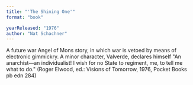 ```yaml
---
title: "'The Shining One'"
format: "book"

yearReleased: "1976"
author: "Nat Schachner"
---
```

A future war Angel of Mons story, in which war is vetoed  by means of electronic gimmickry. A minor character, Valverde, declares himself  "An anarchist—an individualist! I wish for no State to regiment, me, to tell me  what to do." (Roger Elwood, ed.: Visions of Tomorrow, 1976, Pocket Books  pb edn 284)
 
